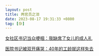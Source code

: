 ```yaml
---
layout: post
title: 两官员之泪
date: 2023-08-17 19:31:33 +0800
tag: [杂]
---
```


[女社区书记当众哽咽：我缺席了女儿的成人礼](https://baijiahao.baidu.com/s?id=1748926958342236055)

[医院书记被双开痛哭：40年的工龄就这样失去](https://haokan.baidu.com/v?vid=16972856543779879199)
